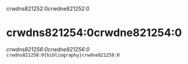 crwdns821252:0crwdne821252:0
# crwdns821254:0crwdne821254:0

*crwdns821256:0crwdne821256:0*
`crwdns821258:0{bibliography}crwdne821258:0`
